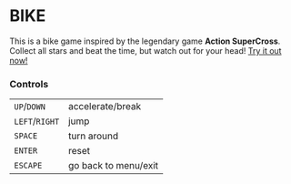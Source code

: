 # BIKE

This is a bike game inspired by the legendary game **Action SuperCross**.
Collect all stars and beat the time, but watch out for your head!
[Try it out now!](https://2bt.github.io/bike/)

### Controls
<table>
	<tr>
        <td><code>UP</code>/<code>DOWN</code></td>
        <td>accelerate/break</td></tr>
	<tr>
        <td><code>LEFT</code>/<code>RIGHT</code></td>
		<td>jump</td>
	</tr>
	<tr>
        <td><code>SPACE</code></td>
		<td>turn around</td>
	</tr>
	<tr>
        <td><code>ENTER</code></td>
		<td>reset</td>
	</tr>
	<tr>
        <td><code>ESCAPE</code></td>
		<td>go back to menu/exit</td>
	</tr>
</table>